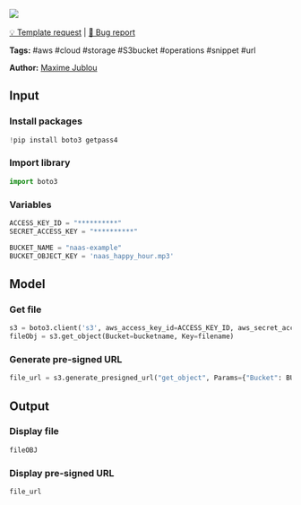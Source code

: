 <a href="https://app.naas.ai/user-redirect/naas/downloader?url=https://raw.githubusercontent.com/jupyter-naas/awesome-notebooks/master/AWS/AWS_Get_files_from_S3_bucket.ipynb" target="_parent"><img src="https://naasai-public.s3.eu-west-3.amazonaws.com/open_in_naas.svg"/></a><br><br><a href="https://github.com/jupyter-naas/awesome-notebooks/issues/new?assignees=&labels=&template=template-request.md&title=Tool+-+Action+of+the+notebook+">💡 Template request</a> | <a href="https://github.com/jupyter-naas/awesome-notebooks/issues/new?assignees=&labels=&template=bug_report.md&title=">🚨 Bug report</a>

**Tags:** #aws #cloud #storage #S3bucket #operations #snippet #url

**Author:** [Maxime Jublou](https://www.linkedin.com/in/maximejublou/)

## Input

### Install packages


```python
!pip install boto3 getpass4
```

### Import library


```python
import boto3
```

### Variables


```python
ACCESS_KEY_ID = "**********"
SECRET_ACCESS_KEY = "**********"

BUCKET_NAME = "naas-example"
BUCKET_OBJECT_KEY = 'naas_happy_hour.mp3'
```

## Model

### Get file


```python
s3 = boto3.client('s3', aws_access_key_id=ACCESS_KEY_ID, aws_secret_access_key=SECRET_ACCESS_KEY)
fileObj = s3.get_object(Bucket=bucketname, Key=filename)
```

### Generate pre-signed URL


```python
file_url = s3.generate_presigned_url("get_object", Params={"Bucket": BUCKET_NAME, "Key": BUCKET_OBJECT_KEY}, ExpiresIn=604800)
```

## Output

### Display file


```python
fileOBJ
```

### Display pre-signed URL


```python
file_url
```
